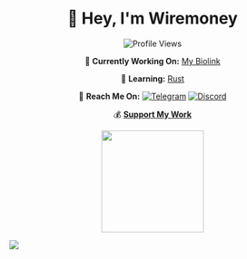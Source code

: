 <h1 align="center">👋 Hey, I'm Wiremoney</h1>

<p align="center">
  <img src="https://komarev.com/ghpvc/?username=wiremoneyy&color=blueviolet" alt="Profile Views"/>
</p>

<div align="center">
  
  🔭 **Currently Working On:** [My Biolink](https://github.com/wiremoneyy/biolinktest2-main)
  
  🌱 **Learning:** [Rust](https://www.rust-lang.org/)
  
  💬 **Reach Me On:**
  [![Telegram](https://img.shields.io/badge/Telegram-2CA5E0?style=for-the-badge&logo=telegram&logoColor=white)](https://t.me/wir3money)
  [![Discord](https://img.shields.io/badge/Discord-7289DA?style=for-the-badge&logo=discord&logoColor=white)](https://discord.com/users/865911778235908168)

  💰 [**Support My Work**](https://einfachctf.live/wallets.txt)

</div>

<div align="center">
  <img height="180em" src="https://github-readme-stats.vercel.app/api?username=wiremoneyy&show_icons=true&theme=tokyonight"/>
</div>

<!-- Keep tracking pixel -->
![](https://hit.yhype.me/github/profile?user_id=140651577)
